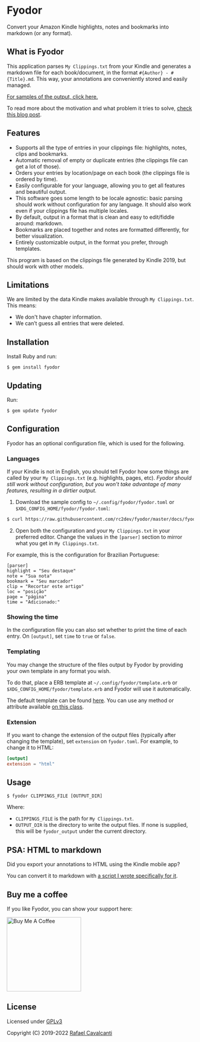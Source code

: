 # Fyodor

Convert your Amazon Kindle highlights, notes and bookmarks into markdown (or any format).

## What is Fyodor

This application parses `My Clippings.txt` from your Kindle and generates a markdown file for each book/document, in the format `#{Author} - #{Title}.md`. This way, your annotations are conveniently stored and easily managed.

[For samples of the output, click here.](docs/output_demo)

To read more about the motivation and what problem it tries to solve, [check this blog post](https://rafaelc.org/posts/export-all-your-kindle-highlights-and-notes/).

## Features

- Supports all the type of entries in your clippings file: highlights, notes, clips and bookmarks.
- Automatic removal of empty or duplicate entries (the clippings file can get a lot of those).
- Orders your entries by location/page on each book (the clippings file is ordered by time).
- Easily configurable for your language, allowing you to get all features and beautiful output.
- This software goes some length to be locale agnostic: basic parsing should work without configuration for any language. It should also work even if your clippings file has multiple locales.
- By default, output in a format that is clean and easy to edit/fiddle around: markdown.
- Bookmarks are placed together and notes are formatted differently, for better visualization.
- Entirely customizable output, in the format you prefer, through templates.

This program is based on the clippings file generated by Kindle 2019, but should work with other models.

## Limitations

We are limited by the data Kindle makes available through `My Clippings.txt`. This means:

- We don't have chapter information.
- We can’t guess all entries that were deleted.

## Installation

Install Ruby and run:

```
$ gem install fyodor
```

## Updating

Run:

```
$ gem update fyodor
```

## Configuration

Fyodor has an optional configuration file, which is used for the following.

### Languages

If your Kindle is not in English, you should tell Fyodor how some things are called by your `My Clippings.txt` (e.g. highlights, pages, etc). _Fyodor should still work without configuration, but you won't take advantage of many features, resulting in a dirtier output._

1. Download the sample config to `~/.config/fyodor/fyodor.toml` or `$XDG_CONFIG_HOME/fyodor/fyodor.toml`:

```sh
$ curl https://raw.githubusercontent.com/rc2dev/fyodor/master/docs/fyodor.toml.sample --create-dirs -o ~/.config/fyodor/fyodor.toml
```

2. Open both the configuration and your `My Clippings.txt` in your preferred editor. Change the values in the `[parser]` section to mirror what you get in `My Clippings.txt`.

For example, this is the configuration for Brazilian Portuguese:

```
[parser]
highlight = "Seu destaque"
note = "Sua nota"
bookmark = "Seu marcador"
clip = "Recortar este artigo"
loc = "posição"
page = "página"
time = "Adicionado:"
```

### Showing the time

In the configuration file you can also set whether to print the time of each entry. On `[output]`, set `time` to `true` or `false`.

### Templating

You may change the structure of the files output by Fyodor by providing your own template in any format you wish.

To do that, place a ERB template at `~/.config/fyodor/template.erb` or `$XDG_CONFIG_HOME/fyodor/template.erb` and Fyodor will use it automatically.

The default template can be found [here](share/template.erb). You can use any method or attribute available [on this class](lib/fyodor/output_generator.rb).

### Extension

If you want to change the extension of the output files (typically after changing the template), set `extension` on `fyodor.toml`. For example, to change it to HTML:

```toml
[output]
extension = "html"
```

## Usage

```
$ fyodor CLIPPINGS_FILE [OUTPUT_DIR]
```

Where:

- `CLIPPINGS_FILE` is the path for `My Clippings.txt`.
- `OUTPUT_DIR` is the directory to write the output files. If none is supplied, this will be `fyodor_output` under the current directory.

## PSA: HTML to markdown

Did you export your annotations to HTML using the Kindle mobile app?

You can convert it to markdown with [a script I wrote specifically for it](https://rafaelc.org/k/kindle2md).

## Buy me a coffee

If you like Fyodor, you can show your support here:

<a href="https://rafaelc.org/coffee" target="_blank"><img src="https://cdn.buymeacoffee.com/buttons/default-orange.png" alt="Buy Me A Coffee" width="200" ></a>

## License

Licensed under [GPLv3](LICENSE)

Copyright (C) 2019-2022 [Rafael Cavalcanti](https://rafaelc.org/dev)
